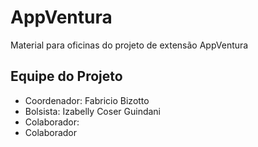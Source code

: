 # AppVentura

Material para oficinas do projeto de extensão AppVentura

## Equipe do Projeto

 - Coordenador: Fabricio Bizotto
 - Bolsista: Izabelly Coser Guindani
 - Colaborador: 
 - Colaborador
